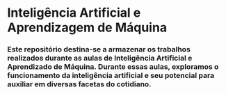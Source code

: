 # Inteligência Artificial e Aprendizagem de Máquina
### Este repositório destina-se a armazenar os trabalhos realizados durante as aulas de Inteligência Artificial e Aprendizado de Máquina. Durante essas aulas, exploramos o funcionamento da inteligência artificial e seu potencial para auxiliar em diversas facetas do cotidiano.  
